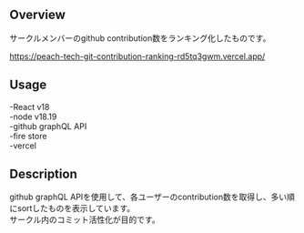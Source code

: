 ## Overview  
サークルメンバーのgithub contribution数をランキング化したものです。　　

https://peach-tech-git-contribution-ranking-rd5tq3gwm.vercel.app/
## Usage  
-React v18  
-node v18.19  
-github graphQL API  
-fire store  
-vercel  

## Description
github graphQL APIを使用して、各ユーザーのcontribution数を取得し、多い順にsortしたものを表示しています。  
サークル内のコミット活性化が目的です。
